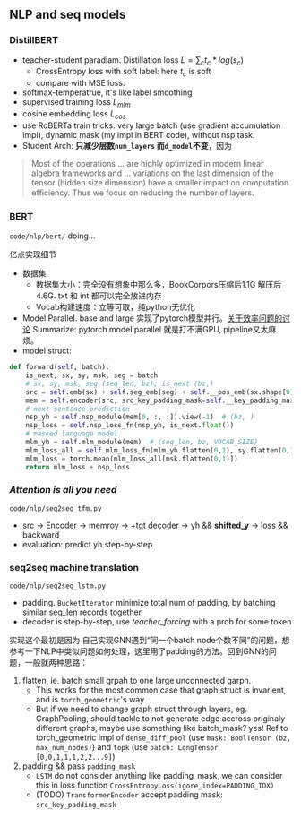 ## NLP and seq models

### DistillBERT
- teacher-student paradiam. Distillation loss $L = \sum_c t_c * log(s_c)$
    + CrossEntropy loss with soft label: here $t_c$ is soft
    + compare with MSE loss.
- softmax-temperatrue, it's like label smoothing
- supervised training loss $L_{mlm}$
- cosine embedding loss $L_{cos}$
- use RoBERTa train tricks: very large batch (use gradient accumulation impl), dynamic mask (my impl in BERT code), without nsp task.
- Student Arch: **只减少层数`num_layers` 而`d_model`不变**，因为 
> Most of the operations ... are highly optimized in modern linear algebra frameworks and ... variations on the last dimension of the tensor (hidden size dimension) have a smaller impact on computation efﬁciency. Thus we focus on reducing the number of layers.


### BERT

`code/nlp/bert/` doing...

亿点实现细节
- 数据集
    + 数据集大小：完全没有想象中那么多，BookCorpors压缩后1.1G 解压后4.6G. txt 和 int 都可以完全放进内存
    + Vocab构建速度：立等可取，纯python无优化
- Model Parallel. base and large 实现了pytorch模型并行。[关于效率问题的讨论](https://github.com/huggingface/transformers/issues/10151#issuecomment-778574713) Summarize: pytorch model parallel 就是打不满GPU, pipeline又太麻烦。
- model struct: 

```python
def forward(self, batch):
    is_next, sx, sy, msk, seg = batch
    # sx, sy, msk, seg (seq_len, bz); is_next (bz,)
    src = self.emb(sx) + self.seg_emb(seg) + self.__pos_emb(sx.shape[0])
    mem = self.encoder(src, src_key_padding_mask=self.__key_padding_mask(sx))
    # next sentence prediction
    nsp_yh = self.nsp_module(mem[0, :, :]).view(-1)  # (bz, )
    nsp_loss = self.nsp_loss_fn(nsp_yh, is_next.float())
    # masked language model
    mlm_yh = self.mlm_module(mem)  # (seq_len, bz, VOCAB_SIZE)
    mlm_loss_all = self.mlm_loss_fn(mlm_yh.flatten(0,1), sy.flatten(0,1))
    mlm_loss = torch.mean(mlm_loss_all[msk.flatten(0,1)])
    return mlm_loss + nsp_loss
```


### *Attention is all you need*  

`code/nlp/seq2seq_tfm.py` 

- src -> Encoder -> memroy -> +tgt decoder -> yh && **shifted_y** -> loss && backward
- evaluation: predict yh step-by-step

### seq2seq machine translation 

`code/nlp/seq2seq_lstm.py`

- padding. `BucketIterator` minimize total num of padding, by batching similar seq_len records together
- decoder is step-by-step, use *teacher_forcing* with a prob for some token

实现这个最初是因为 自己实现GNN遇到“同一个batch node个数不同”的问题，想参考一下NLP中类似问题如何处理，这里用了padding的方法。回到GNN的问题，一般就两种思路：
1. flatten, ie. batch small grpah to one large unconnected garph. 
    - This works for the most common case that graph struct is invarient, and is `torch_geometric`'s way
    - But if we need to change graph struct through layers, eg. GraphPooling, should tackle to not generate edge accross originaly different graphs, maybe use something like batch_mask? yes! Ref to torch_geometric impl of  `dense_diff_pool` (use `mask: BoolTensor (bz, max_num_nodes)`) and `topk` (use `batch: LongTensor [0,0,1,1,1,2,2...9]`)
2. padding && pass `padding_mask`
    - `LSTM` do not consider anything like padding_mask, we can consider this in loss function `CrossEntropyLoss(igore_index=PADDING_IDX)`
    - (TODO) `TransformerEncoder` accept padding mask: `src_key_padding_mask`

